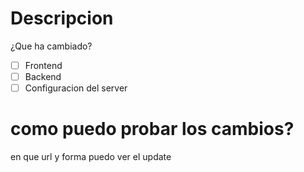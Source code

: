 # Descripcion 
¿Que ha cambiado?
- [ ] Frontend
- [ ] Backend
- [ ] Configuracion del server

# como puedo probar los cambios?
en que url y forma puedo ver el update

